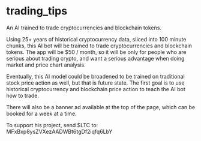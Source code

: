 # trading_tips

An AI trained to trade cryptocurrencies and blockchain tokens.

Using 25+ years of historical cryptocurrency data, sliced into 100 minute chunks, this AI bot will be trained to trade cryptocurrencies and blockchain tokens. The app will be $50 / month, so it will be only for people who are serious about trading crypto, and want a serious advantage when doing market and price chart analysis.

Eventually, this AI model could be broadened to be trained on traditional stock price action as well, but that is future state. The first goal is to use historical cryptocurrency and blockchain price action to teach the AI bot how to trade.

There will also be a banner ad available at the top of the page, which can be booked for a week at a time.

To support his project, send $LTC to: MFxBxp8ysZVXezAADWBt6tgDf2iqfq6LbY
